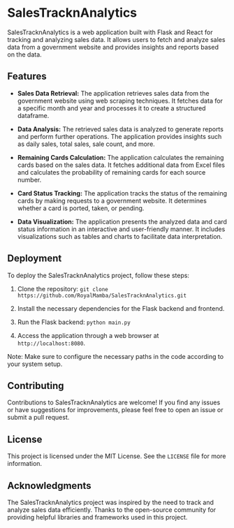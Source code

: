 # SalesTracknAnalytics

SalesTracknAnalytics is a web application built with Flask and React for tracking and analyzing sales data. It allows users to fetch and analyze sales data from a government website and provides insights and reports based on the data.

## Features

- **Sales Data Retrieval:** The application retrieves sales data from the government website using web scraping techniques. It fetches data for a specific month and year and processes it to create a structured dataframe.

- **Data Analysis:** The retrieved sales data is analyzed to generate reports and perform further operations. The application provides insights such as daily sales, total sales, sale count, and more.

- **Remaining Cards Calculation:** The application calculates the remaining cards based on the sales data. It fetches additional data from Excel files and calculates the probability of remaining cards for each source number.

- **Card Status Tracking:** The application tracks the status of the remaining cards by making requests to a government website. It determines whether a card is ported, taken, or pending.

- **Data Visualization:** The application presents the analyzed data and card status information in an interactive and user-friendly manner. It includes visualizations such as tables and charts to facilitate data interpretation.

## Deployment

To deploy the SalesTracknAnalytics project, follow these steps:

1. Clone the repository: `git clone https://github.com/RoyalMamba/SalesTracknAnalytics.git`

2. Install the necessary dependencies for the Flask backend and frontend.

3. Run the Flask backend: `python main.py`

4. Access the application through a web browser at `http://localhost:8080`.

Note: Make sure to configure the necessary paths in the code according to your system setup.

## Contributing

Contributions to SalesTracknAnalytics are welcome! If you find any issues or have suggestions for improvements, please feel free to open an issue or submit a pull request.

## License

This project is licensed under the MIT License. See the `LICENSE` file for more information.

## Acknowledgments

The SalesTracknAnalytics project was inspired by the need to track and analyze sales data efficiently. Thanks to the open-source community for providing helpful libraries and frameworks used in this project.

